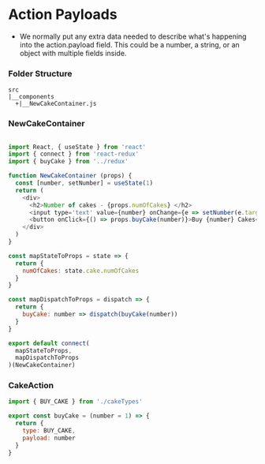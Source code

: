 # Action Payloads

- We normally put any extra data needed to describe what's happening into the action.payload field. This could be a number, a string, or an object with multiple fields inside.

### Folder Structure

```
src
|__components
  +|__NewCakeContainer.js

```

### NewCakeContainer

```js

import React, { useState } from 'react'
import { connect } from 'react-redux'
import { buyCake } from '../redux'

function NewCakeContainer (props) {
  const [number, setNumber] = useState(1)
  return (
    <div>
      <h2>Number of cakes - {props.numOfCakes} </h2>
      <input type='text' value={number} onChange={e => setNumber(e.target.value)} />
      <button onClick={() => props.buyCake(number)}>Buy {number} Cakes</button>
    </div>
  )
}

const mapStateToProps = state => {
  return {
    numOfCakes: state.cake.numOfCakes
  }
}

const mapDispatchToProps = dispatch => {
  return {
    buyCake: number => dispatch(buyCake(number))
  }
}

export default connect(
  mapStateToProps,
  mapDispatchToProps
)(NewCakeContainer)
```

### CakeAction

```js
import { BUY_CAKE } from './cakeTypes'

export const buyCake = (number = 1) => {
  return {
    type: BUY_CAKE,
    payload: number
  }
}
```